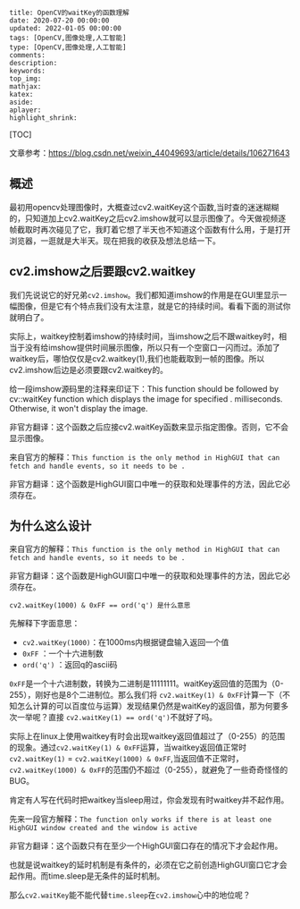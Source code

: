 ```
title: OpenCV的waitKey的函数理解
date: 2020-07-20 00:00:00
updated: 2022-01-05 00:00:00
tags: [OpenCV,图像处理,人工智能]
type: [OpenCV,图像处理,人工智能]
comments: 
description: 
keywords: 
top_img:
mathjax:
katex:
aside:
aplayer:
highlight_shrink:
```

[TOC]



文章参考：https://blog.csdn.net/weixin_44049693/article/details/106271643

## 概述

最初用opencv处理图像时，大概查过cv2.waitKey这个函数,当时查的迷迷糊糊的，只知道加上cv2.waitKey之后cv2.imshow就可以显示图像了。今天做视频逐帧截取时再次碰见了它，我盯着它想了半天也不知道这个函数有什么用，于是打开浏览器，一逛就是大半天。现在把我的收获及想法总结一下。



## cv2.imshow之后要跟cv2.waitkey

我们先说说它的好兄弟`cv2.imshow`。我们都知道imshow的作用是在GUI里显示一幅图像，但是它有个特点我们没有太注意，就是它的持续时间。看看下面的测试你就明白了。

实际上，waitkey控制着imshow的持续时间，当imshow之后不跟waitkey时，相当于没有给imshow提供时间展示图像，所以只有一个空窗口一闪而过。添加了waitkey后，哪怕仅仅是cv2.waitkey(1),我们也能截取到一帧的图像。所以cv2.imshow后边是必须要跟cv2.waitkey的。
		

给一段imshow源码里的注释来印证下：This function should be followed by cv::waitKey function which displays the image for specified . milliseconds. Otherwise, it won't display the image.

非官方翻译：这个函数之后应接cv2.waitKey函数来显示指定图像。否则，它不会显示图像。

来自官方的解释：`This function is the only method in HighGUI that can fetch and handle events, so it needs to be .`

非官方翻译：这个函数是HighGUI窗口中唯一的获取和处理事件的方法，因此它必须存在。



## 为什么这么设计

来自官方的解释：`This function is the only method in HighGUI that can fetch and handle events, so it needs to be . `

非官方翻译：这个函数是HighGUI窗口中唯一的获取和处理事件的方法，因此它必须存在。

```
cv2.waitKey(1000) & 0xFF == ord('q') 是什么意思
```



先解释下字面意思：

- `cv2.waitKey(1000)`：在1000ms内根据键盘输入返回一个值
- `0xFF` ：一个十六进制数
- `ord('q')` ：返回q的ascii码



`0xFF`是一个十六进制数，转换为二进制是11111111。waitKey返回值的范围为（0-255），刚好也是8个二进制位。那么我们将 `cv2.waitKey(1) & 0xFF`计算一下（不知怎么计算的可以百度位与运算）发现结果仍然是waitKey的返回值，那为何要多次一举呢？直接 `cv2.waitKey(1) == ord('q')`不就好了吗。

实际上在linux上使用waitkey有时会出现waitkey返回值超过了（0-255）的范围的现象。通过`cv2.waitKey(1) & 0xFF`运算，当waitkey返回值正常时 `cv2.waitKey(1)` = `cv2.waitKey(1000) & 0xFF`,当返回值不正常时，`cv2.waitKey(1000) & 0xFF`的范围仍不超过（0-255），就避免了一些奇奇怪怪的BUG。

肯定有人写在代码时把waitkey当sleep用过，你会发现有时waitkey并不起作用。

先来一段官方解释：`The function only works if there is at least one HighGUI window created and the window is active`

非官方翻译：这个函数只有在至少一个HighGUI窗口存在的情况下才会起作用。

也就是说waitkey的延时机制是有条件的，必须在它之前创造HighGUI窗口它才会起作用。而time.sleep是无条件的延时机制。

那么`cv2.waitKey`能不能代替`time.sleep`在`cv2.imshow`心中的地位呢？
























